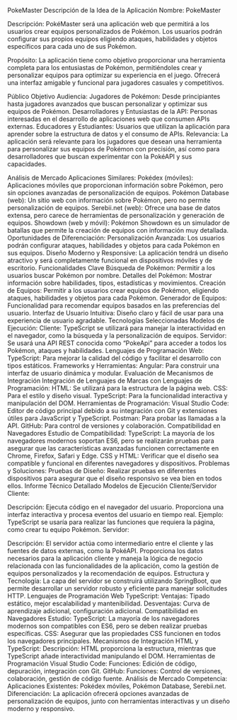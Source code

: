 PokeMaster
Descripción de la Idea de la Aplicación
Nombre: PokeMaster

Descripción: PokéMaster será una aplicación web que permitirá a los usuarios crear equipos personalizados de Pokémon. Los usuarios podrán configurar sus propios equipos eligiendo ataques, habilidades y objetos específicos para cada uno de sus Pokémon.

Propósito: La aplicación tiene como objetivo proporcionar una herramienta completa para los entusiastas de Pokémon, permitiéndoles crear y personalizar equipos para optimizar su experiencia en el juego. Ofrecerá una interfaz amigable y funcional para jugadores casuales y competitivos.

Público Objetivo
Audiencia:
Jugadores de Pokémon: Desde principiantes hasta jugadores avanzados que buscan personalizar y optimizar sus equipos de Pokémon.
Desarrolladores y Entusiastas de la API: Personas interesadas en el desarrollo de aplicaciones web que consumen APIs externas.
Educadores y Estudiantes: Usuarios que utilizan la aplicación para aprender sobre la estructura de datos y el consumo de APIs.
Relevancia:
La aplicación será relevante para los jugadores que desean una herramienta para personalizar sus equipos de Pokémon con precisión, así como para desarrolladores que buscan experimentar con la PokéAPI y sus capacidades.

Análisis de Mercado
Aplicaciones Similares:
Pokédex (móviles): Aplicaciones móviles que proporcionan información sobre Pokémon, pero sin opciones avanzadas de personalización de equipos.
Pokémon Database (web): Un sitio web con información sobre Pokémon, pero no permite personalización de equipos.
Serebii.net (web): Ofrece una base de datos extensa, pero carece de herramientas de personalización y generación de equipos.
Showdown (web y móvil): Pokémon Showdown es un simulador de batallas que permite la creación de equipos con información muy detallada.
Oportunidades de Diferenciación:
Personalización Avanzada: Los usuarios podrán configurar ataques, habilidades y objetos para cada Pokémon en sus equipos.
Diseño Moderno y Responsive: La aplicación tendrá un diseño atractivo y será completamente funcional en dispositivos móviles y de escritorio.
Funcionalidades Clave
Búsqueda de Pokémon: Permitir a los usuarios buscar Pokémon por nombre.
Detalles del Pokémon: Mostrar información sobre habilidades, tipos, estadísticas y movimientos.
Creación de Equipos: Permitir a los usuarios crear equipos de Pokémon, eligiendo ataques, habilidades y objetos para cada Pokémon.
Generador de Equipos: Funcionalidad para recomendar equipos basados en las preferencias del usuario.
Interfaz de Usuario Intuitiva: Diseño claro y fácil de usar para una experiencia de usuario agradable.
Tecnologías Seleccionadas
Modelos de Ejecución:
Cliente: TypeScript se utilizará para manejar la interactividad en el navegador, como la búsqueda y la personalización de equipos.
Servidor: Se usará una API REST conocida como “PokeApi” para acceder a todos los Pokémon, ataques y habilidades.
Lenguajes de Programación Web:
TypeScript: Para mejorar la calidad del código y facilitar el desarrollo con tipos estáticos.
Frameworks y Herramientas:
Angular: Para construir una interfaz de usuario dinámica y modular.
Evaluación de Mecanismos de Integración
Integración de Lenguajes de Marcas con Lenguajes de Programación:
HTML: Se utilizará para la estructura de la página web.
CSS: Para el estilo y diseño visual.
TypeScript: Para la funcionalidad interactiva y manipulación del DOM.
Herramientas de Programación:
Visual Studio Code: Editor de código principal debido a su integración con Git y extensiones útiles para JavaScript y TypeScript.
Postman: Para probar las llamadas a la API.
GitHub: Para control de versiones y colaboración.
Compatibilidad en Navegadores
Estudio de Compatibilidad:
TypeScript: La mayoría de los navegadores modernos soportan ES6, pero se realizarán pruebas para asegurar que las características avanzadas funcionen correctamente en Chrome, Firefox, Safari y Edge.
CSS y HTML: Verificar que el diseño sea compatible y funcional en diferentes navegadores y dispositivos.
Problemas y Soluciones:
Pruebas de Diseño: Realizar pruebas en diferentes dispositivos para asegurar que el diseño responsivo se vea bien en todos ellos.
Informe Técnico Detallado
Modelos de Ejecución Cliente/Servidor
Cliente:

Descripción: Ejecuta código en el navegador del usuario. Proporciona una interfaz interactiva y procesa eventos del usuario en tiempo real.
Ejemplo: TypeScript se usaría para realizar las funciones que requiera la página, como crear tu equipo Pokémon.
Servidor:

Descripción: El servidor actúa como intermediario entre el cliente y las fuentes de datos externas, como la PokéAPI. Proporciona los datos necesarios para la aplicación cliente y maneja la lógica de negocio relacionada con las funcionalidades de la aplicación, como la gestión de equipos personalizados y la recomendación de equipos.
Estructura y Tecnología: La capa del servidor se construirá utilizando SpringBoot, que permite desarrollar un servidor robusto y eficiente para manejar solicitudes HTTP.
Lenguajes de Programación Web
TypeScript:
Ventajas: Tipado estático, mejor escalabilidad y mantenibilidad.
Desventajas: Curva de aprendizaje adicional, configuración adicional.
Compatibilidad en Navegadores
Estudio:
TypeScript: La mayoría de los navegadores modernos son compatibles con ES6, pero se deben realizar pruebas específicas.
CSS: Asegurar que las propiedades CSS funcionen en todos los navegadores principales.
Mecanismos de Integración
HTML y TypeScript:
Descripción: HTML proporciona la estructura, mientras que TypeScript añade interactividad manipulando el DOM.
Herramientas de Programación
Visual Studio Code:
Funciones: Edición de código, depuración, integración con Git.
GitHub:
Funciones: Control de versiones, colaboración, gestión de código fuente.
Análisis de Mercado
Competencia:
Aplicaciones Existentes: Pokédex móviles, Pokémon Database, Serebii.net.
Diferenciación: La aplicación ofrecerá opciones avanzadas de personalización de equipos, junto con herramientas interactivas y un diseño moderno y responsivo.
